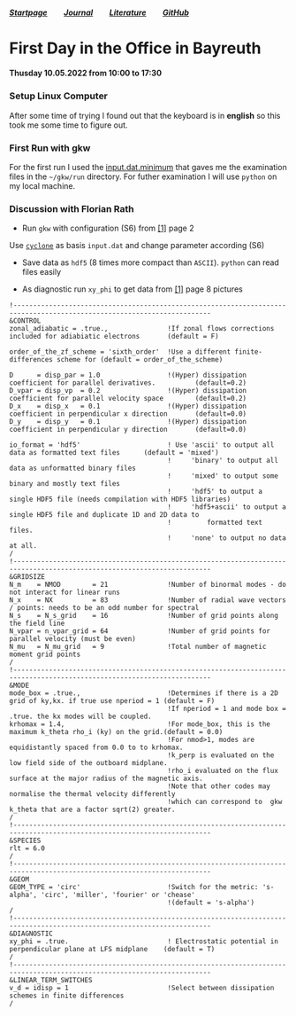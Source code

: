 ##### [Startpage](/README.md) &nbsp; &nbsp; &nbsp; &nbsp; [Journal](/journal/JOURNAL.md) &nbsp; &nbsp; &nbsp; &nbsp; [Literature](/README.md#litarture) &nbsp; &nbsp; &nbsp; &nbsp; [GitHub](https://github.com/ManeLippert/Bachelorthesis-ZonalFlows)
# First Day in the Office in Bayreuth

#### Thusday 10.05.2022 from 10:00 to 17:30

### Setup Linux Computer
After some time of trying I found out that the keyboard is in **english** so this took me some time to figure out.

### First Run with gkw
For the first run I used the [input.dat.minimum](https://github.com/ManeLippert/Bachelorthesis-ZonalFlows/blob/main/gkw/doc/input.dat.minimum) that gaves me the examination files in the ```~/gkw/run``` directory. For futher examination I will use ```python``` on my local machine.

### Discussion with Florian Rath

* Run ```gkw``` with configuration (S6) from [[1]](/literature/Peeters%2C%20Rath%2C%20Buchholz%20-%20Gradient-driven%20flux-tube%20simulations%20of%20ion%20temperature%20gradient%20turbulence%20close%20to%20the%20non-linear%20threshold%20(Paper%2C%202016).pdf) page 2

Use [```cyclone```](https://github.com/ManeLippert/Bachelorthesis-ZonalFlows/blob/main/gkw/doc/input/cyclone) as basis ```input.dat``` and change parameter according (S6)

* Save data as ```hdf5``` (8 times more compact than ```ASCII```). ```python``` can read files easily 

* As diagnostic run ```xy_phi``` to get data from [[1]](/literature/Peeters%2C%20Rath%2C%20Buchholz%20-%20Gradient-driven%20flux-tube%20simulations%20of%20ion%20temperature%20gradient%20turbulence%20close%20to%20the%20non-linear%20threshold%20(Paper%2C%202016).pdf) page 8 pictures

```
!------------------------------------------------------------------------------------------------------------------------
&CONTROL
zonal_adiabatic = .true.,               !If zonal flows corrections included for adiabiatic electrons       (default = F)

order_of_the_zf_scheme = 'sixth_order'  !Use a different finite-differences scheme for (default = order_of_the_scheme)

D      = disp_par = 1.0                 !(Hyper) dissipation coefficient for parallel derivatives.          (default=0.2)
D_vpar = disp_vp  = 0.2                 !(Hyper) dissipation coefficient for parallel velocity space        (default=0.2)
D_x    = disp_x   = 0.1                 !(Hyper) dissipation coefficient in perpendicular x direction       (default=0.0)
D_y    = disp_y   = 0.1                 !(Hyper) dissipation coefficient in perpendicular y direction       (default=0.0)
  
io_format = 'hdf5'                      ! Use 'ascii' to output all data as formatted text files      (default = 'mixed')
                                        !     'binary' to output all data as unformatted binary files
                                        !     'mixed' to output some binary and mostly text files
                                        !     'hdf5' to output a single HDF5 file (needs compilation with HDF5 libraries)
                                        !     'hdf5+ascii' to output a single HDF5 file and duplicate 1D and 2D data to
                                        !         formatted text files.
                                        !     'none' to output no data at all.
/
!------------------------------------------------------------------------------------------------------------------------
&GRIDSIZE
N_m    = NMOD        = 21               !Number of binormal modes - do not interact for linear runs
N_x    = NX          = 83               !Number of radial wave vectors / points: needs to be an odd number for spectral
N_s    = N_s_grid    = 16               !Number of grid points along the field line
N_vpar = n_vpar_grid = 64               !Number of grid points for parallel velocity (must be even)
N_mu   = N_mu_grid   = 9                !Total number of magnetic moment grid points
/
!------------------------------------------------------------------------------------------------------------------------
&MODE
mode_box = .true.,                      !Determines if there is a 2D grid of ky,kx. if true use nperiod = 1 (default = F)
                                        !If nperiod = 1 and mode box = .true. the kx modes will be coupled.
krhomax = 1.4,                          !For mode_box, this is the maximum k_theta rho_i (ky) on the grid.(default = 0.0)
                                        !For nmod>1, modes are equidistantly spaced from 0.0 to to krhomax.
                                        !k_perp is evaluated on the low field side of the outboard midplane.
                                        !rho_i evaluated on the flux surface at the major radius of the magnetic axis.
                                        !Note that other codes may normalise the thermal velocity differently
                                        !which can correspond to  gkw k_theta that are a factor sqrt(2) greater.
/
!------------------------------------------------------------------------------------------------------------------------
&SPECIES
rlt = 6.0
/
!------------------------------------------------------------------------------------------------------------------------
&GEOM
GEOM_TYPE = 'circ'                      !Switch for the metric: 's-alpha', 'circ', 'miller', 'fourier' or 'chease'   
                                        !(default = 's-alpha')
/
!------------------------------------------------------------------------------------------------------------------------
&DIAGNOSTIC
xy_phi = .true.                         ! Electrostatic potential in perpendicular plane at LFS midplane    (default = T)
/
!------------------------------------------------------------------------------------------------------------------------
&LINEAR_TERM_SWITCHES                   
v_d = idisp = 1                         !Select between dissipation schemes in finite differences 
/
```
